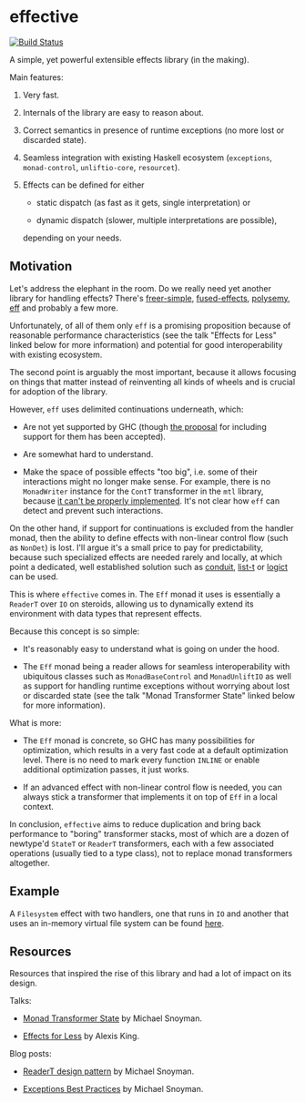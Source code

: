 # effective

[![Build Status](https://github.com/arybczak/effective/workflows/Haskell-CI/badge.svg?branch=master)](https://github.com/arybczak/effective/actions?query=branch%3Amaster)

A simple, yet powerful extensible effects library (in the making).

Main features:

1. Very fast.

2. Internals of the library are easy to reason about.

3. Correct semantics in presence of runtime exceptions (no more lost or
   discarded state).

4. Seamless integration with existing Haskell ecosystem (`exceptions`,
   `monad-control`, `unliftio-core`, `resourcet`).

5. Effects can be defined for either

   - static dispatch (as fast as it gets, single interpretation) or

   - dynamic dispatch (slower, multiple interpretations are possible),

   depending on your needs.

## Motivation

Let's address the elephant in the room. Do we really need yet another library
for handling effects? There's
[freer-simple](https://hackage.haskell.org/package/freer-simple),
[fused-effects](https://hackage.haskell.org/package/fused-effects),
[polysemy](https://hackage.haskell.org/package/polysemy),
[eff](https://github.com/hasura/eff) and probably a few more.

Unfortunately, of all of them only `eff` is a promising proposition because
of reasonable performance characteristics (see the talk "Effects for Less"
linked below for more information) and potential for good interoperability with
existing ecosystem.

The second point is arguably the most important, because it allows focusing on
things that matter instead of reinventing all kinds of wheels and is crucial for
adoption of the library.

However, `eff` uses delimited continuations underneath, which:

- Are not yet supported by GHC (though [the
proposal](https://github.com/ghc-proposals/ghc-proposals/pull/313) for including
support for them has been accepted).

- Are somewhat hard to understand.

- Make the space of possible effects "too big", i.e. some of their interactions
  might no longer make sense. For example, there is no `MonadWriter` instance
  for the `ContT` transformer in the `mtl` library, because [it can't be
  properly
  implemented](https://www.reddit.com/r/haskell/comments/hai9kb/why_is_there_no_monadwriter_for_contt_in_mtl/). It's
  not clear how `eff` can detect and prevent such interactions.

On the other hand, if support for continuations is excluded from the handler
monad, then the ability to define effects with non-linear control flow (such as
`NonDet`) is lost. I'll argue it's a small price to pay for predictability,
because such specialized effects are needed rarely and locally, at which point a
dedicated, well established solution such as
[conduit](https://hackage.haskell.org/package/conduit),
[list-t](https://hackage.haskell.org/package/list-t) or
[logict](https://hackage.haskell.org/package/logict) can be used.

This is where `effective` comes in. The `Eff` monad it uses is essentially a
`ReaderT` over `IO` on steroids, allowing us to dynamically extend its
environment with data types that represent effects.

Because this concept is so simple:

- It's reasonably easy to understand what is going on under the hood.

- The `Eff` monad being a reader allows for seamless interoperability with
  ubiquitous classes such as `MonadBaseControl` and `MonadUnliftIO` as well as
  support for handling runtime exceptions without worrying about lost or
  discarded state (see the talk "Monad Transformer State" linked below for more
  information).

What is more:

- The `Eff` monad is concrete, so GHC has many possibilities for optimization,
  which results in a very fast code at a default optimization level. There is no
  need to mark every function `INLINE` or enable additional optimization passes,
  it just works.

- If an advanced effect with non-linear control flow is needed, you can always
  stick a transformer that implements it on top of `Eff` in a local context.

In conclusion, `effective` aims to reduce duplication and bring back performance
to "boring" transformer stacks, most of which are a dozen of newtype'd `StateT`
or `ReaderT` transformers, each with a few associated operations (usually tied
to a type class), not to replace monad transformers altogether.

## Example

A `Filesystem` effect with two handlers, one that runs in `IO` and another that
uses an in-memory virtual file system can be found
[here](https://github.com/arybczak/effective/blob/master/examples/FileSystem.hs).

## Resources

Resources that inspired the rise of this library and had a lot of impact on its
design.

Talks:

* [Monad Transformer State](https://www.youtube.com/watch?v=KZIN9f9rI34) by Michael Snoyman.

* [Effects for Less](https://www.youtube.com/watch?v=0jI-AlWEwYI) by Alexis King.

Blog posts:

* [ReaderT design pattern](https://www.fpcomplete.com/blog/2017/06/readert-design-pattern/) by Michael Snoyman.

* [Exceptions Best Practices](https://www.fpcomplete.com/blog/2016/11/exceptions-best-practices-haskell/) by Michael Snoyman.
